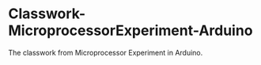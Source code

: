# Classwork-MicroprocessorExperiment-Arduino
The classwork from Microprocessor Experiment in Arduino.
